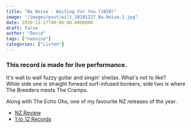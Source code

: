 ```yaml
---
title: "Na Noise - Waiting For You (2020)"
image: "/images/post/wilt_20201227_Na.Noise.1.jpg"
date: 2020-12-27T00:00:00.0000000
draft: false
author: "David"
tags: ["nanoise"]
categories: ["Listen"]
---
```

### This record is made for live performance.   
It's wall to wall fuzzy guitar and singin' sheilas. What's not to like?  
While side one is straight forward surf-infused bonkers, side two is where The Breeders meets The Cramps.  
  
Along with The Echo Ohs, one of my favourite NZ releases of the year.

-  [NZ Review](https://lyricsaz.music369.com/na-noise-unleash-debut-album-waiting-for-you.htm)
-  [1 to 12 Records](https://1to12records.com/collections/releases/products/na-noise-waiting-for-you-red-180g-vinyl)